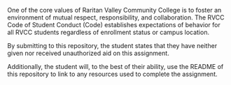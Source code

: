 One of the core values of Raritan Valley Community College is to foster an environment of mutual respect, responsibility, and collaboration. The RVCC Code of Student Conduct (Code) establishes expectations of behavior for all RVCC students regardless of enrollment status or campus location. 


By submitting to this repository, the student states that they have neither given nor received unauthorized aid on this assignment.

Additionally, the student will, to the best of their ability, use the README of this repository to link to any resources used to complete the assignment.
